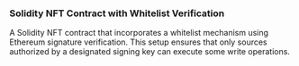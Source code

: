### Solidity NFT Contract with Whitelist Verification

A Solidity NFT contract that incorporates a whitelist mechanism using Ethereum signature verification. This setup ensures that only sources authorized by a designated signing key can execute some write operations.
